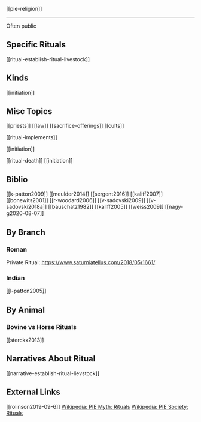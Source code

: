 [[pie-religion]]

---

Often public

## Specific Rituals
[[ritual-establish-ritual-livestock]]


## Kinds
[[initiation]]
## Misc Topics
[[priests]] [[law]]
[[sacrifice-offerings]]
[[cults]]

[[ritual-implements]]

[[initiation]]

[[ritual-death]]
[[initiation]]


## Biblio
[[k-patton2009]]
[[meulder2014]]
[[sergent2016]]
[[kaliff2007]]
[[bonewits2001]]
[[r-woodard2006]]
[[v-sadovski2009]]
[[v-sadovski2018a]]
[[bauschatz1982]]
[[kaliff2005]]
[[weiss2009]]
[[nagy-g2020-08-07]]
## By Branch
### Roman
Private Ritual: https://www.saturniatellus.com/2018/05/1661/
### Indian
[[l-patton2005]]
## By Animal
### Bovine vs Horse Rituals
[[sterckx2013]]

## Narratives About Ritual
[[narrative-establish-ritual-lievstock]]

## External Links
[[rolinson2019-09-6]]
[Wikipedia: PIE Myth: Rituals](https://en.wikipedia.org/wiki/Proto-Indo-European-mythology#Rituals)
[Wikipedia: PIE Society: Rituals](https://en.wikipedia.org/wiki/Proto-Indo-European-society#Rituals)